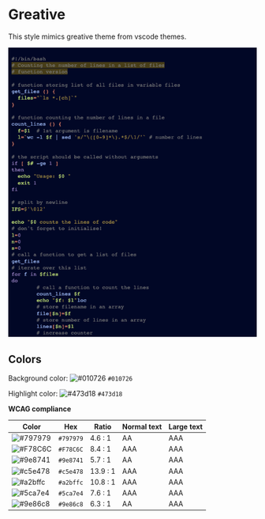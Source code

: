 # Greative

This style mimics greative theme from vscode themes.

![Screenshot of the greative theme in a bash script](./images/greative.png)

## Colors

Background color: ![#010726](https://via.placeholder.com/20/010726/010726.png) `#010726`

Highlight color: ![#473d18](https://via.placeholder.com/20/473d18/473d18.png) `#473d18`

**WCAG compliance**

| Color                                                        | Hex       | Ratio    | Normal text | Large text |
| ------------------------------------------------------------ | --------- | -------- | ----------- | ---------- |
| ![#797979](https://via.placeholder.com/20/797979/797979.png) | `#797979` | 4.6 : 1  | AA          | AAA        |
| ![#F78C6C](https://via.placeholder.com/20/F78C6C/F78C6C.png) | `#F78C6C` | 8.4 : 1  | AAA         | AAA        |
| ![#9e8741](https://via.placeholder.com/20/9e8741/9e8741.png) | `#9e8741` | 5.7 : 1  | AA          | AAA        |
| ![#c5e478](https://via.placeholder.com/20/c5e478/c5e478.png) | `#c5e478` | 13.9 : 1 | AAA         | AAA        |
| ![#a2bffc](https://via.placeholder.com/20/a2bffc/a2bffc.png) | `#a2bffc` | 10.8 : 1 | AAA         | AAA        |
| ![#5ca7e4](https://via.placeholder.com/20/5ca7e4/5ca7e4.png) | `#5ca7e4` | 7.6 : 1  | AAA         | AAA        |
| ![#9e86c8](https://via.placeholder.com/20/9e86c8/9e86c8.png) | `#9e86c8` | 6.3 : 1  | AA          | AAA        |
